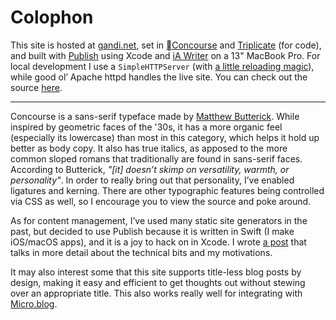 # Colophon

This site is hosted at [gandi.net](https://www.gandi.net/en/simple-hosting), set in [Concourse](https://mbtype.com/fonts/concourse/) and [Triplicate](https://mbtype.com/fonts/triplicate/) (for code), and built with [Publish](https://github.com/JohnSundell/Publish) using Xcode and [iA Writer](https://ia.net/writer) on a 13" MacBook Pro. For local development I use a `SimpleHTTPServer` (with [a little reloading magic](https://github.com/peteschaffner/peteschaffner.com/blob/master/Makefile#L18)), while good ol’ Apache httpd handles the live site. You can check out the source [here](https://github.com/peteschaffner/peteschaffner.com).

---

Concourse is a sans-serif typeface made by [Matthew Butterick](https://mbtype.com/bio.html). While inspired by geometric faces of the '30s, it has a more organic feel (especially its lowercase) than most in this category, which helps it hold up better as body copy. It also has true italics, as apposed to the more common sloped romans that traditionally are found in sans-serif faces. According to Butterick, *"[it] doesn’t skimp on versatility, warmth, or personality"*. In order to really bring out that personality, I’ve enabled ligatures and kerning. There are other typographic features being controlled via CSS as well, so I encourage you to view the source and poke around.

As for content management, I’ve used many static site generators in the past, but decided to use Publish because it is written in Swift (I make iOS/macOS apps), and it is a joy to hack on in Xcode. I wrote [a post](/words/a-new-year-a-new-site) that talks in more detail about the technical bits and my motivations. 

It may also interest some that this site supports title-less blog posts by design, making it easy and efficient to get thoughts out without stewing over an appropriate title. This also works really well for integrating with [Micro.blog](https://micro.blog).
